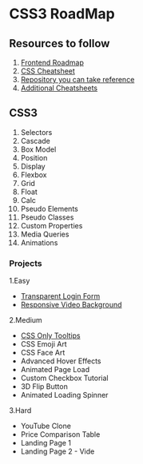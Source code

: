 # CSS3 RoadMap

## Resources to follow
1. [Frontend Roadmap](https://bibekdhkl.github.io/CSS-RoadMap/Resources/2021-Frontend-Roadmap-Dark.pdf)
2. [CSS Cheatsheet](https://devhints.io/css)
3. [Repository you can take reference](https://github.com/Roopaish/CSS-RoadMap)
4. [Additional Cheatsheets](https://bibekdhkl.github.io/CSS-RoadMap/Resources)

## CSS3
1. Selectors
2. Cascade
3. Box Model
4. Position
5. Display
6. Flexbox
7. Grid
8. Float
9. Calc
10. Pseudo Elements
11. Pseudo Classes
12. Custom Properties
13. Media Queries
14. Animations

### Projects
1.Easy
- [Transparent Login Form](https://bibekdhkl.github.io/CSS-RoadMap/TransparentLoginForm/index.html)
- [Responsive Video Background](https://bibekdhkl.github.io/CSS-RoadMap/ResponsiveVideoBg/index.html)

2.Medium
- [CSS Only Tooltips](https://bibekdhkl.github.io/CSS-RoadMap/CSSOnlyTooltips/index.html)
- CSS Emoji Art 
- CSS Face Art 
- Advanced Hover Effects 
- Animated Page Load 
- Custom Checkbox Tutorial 
- 3D Flip Button 
- Animated Loading Spinner 

3.Hard
- YouTube Clone 
- Price Comparison Table 
- Landing Page 1 
- Landing Page 2 - Vide
